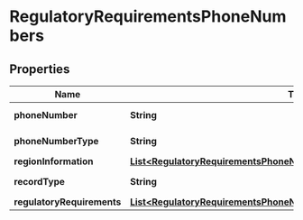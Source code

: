 

# RegulatoryRequirementsPhoneNumbers


## Properties

| Name | Type | Description | Notes |
|------------ | ------------- | ------------- | -------------|
|**phoneNumber** | **String** |  |  [optional] [readonly] |
|**phoneNumberType** | **String** |  |  [optional] [readonly] |
|**regionInformation** | [**List&lt;RegulatoryRequirementsPhoneNumbersRegionInformationInner&gt;**](RegulatoryRequirementsPhoneNumbersRegionInformationInner.md) |  |  [optional] |
|**recordType** | **String** |  |  [optional] [readonly] |
|**regulatoryRequirements** | [**List&lt;RegulatoryRequirementsPhoneNumbersRegulatoryRequirementsInner&gt;**](RegulatoryRequirementsPhoneNumbersRegulatoryRequirementsInner.md) |  |  [optional] |




